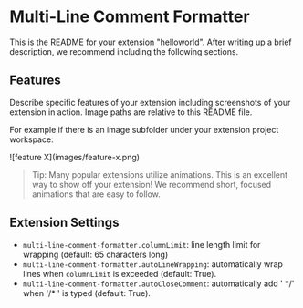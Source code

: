 # Multi-Line Comment Formatter

This is the README for your extension "helloworld". After writing up a brief description, we recommend including the following sections.

## Features

Describe specific features of your extension including screenshots of your extension in action. Image paths are relative to this README file.

For example if there is an image subfolder under your extension project workspace:

\!\[feature X\]\(images/feature-x.png\)

> Tip: Many popular extensions utilize animations. This is an excellent way to show off your extension! We recommend short, focused animations that are easy to follow.

## Extension Settings

<!-- * `multi-line-comment-formatter.columnLimit`: lines longer than this value will be wrapped (default: 65 characters long) -->
* `multi-line-comment-formatter.columnLimit`: line length limit for wrapping (default: 65 characters long)
* `multi-line-comment-formatter.autoLineWrapping`: automatically wrap lines when `columnLimit` is exceeded (default: True).
* `multi-line-comment-formatter.autoCloseComment`: automatically add ' \*/' when '/\* ' is typed (default: True).
